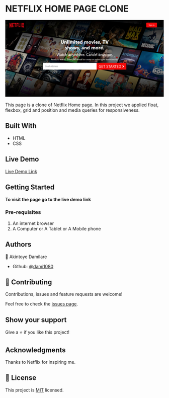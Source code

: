 # NETFLIX HOME PAGE CLONE

![screenshot](img/netflix_image.png)

This page is a clone of Netflix Home page. In this project we applied float,
flexbox, grid and position and media queries for responsiveness.

## Built With

- HTML
- CSS

## Live Demo

[Live Demo Link]( https://dami1080.github.io/NetFlix_Homepage/)

## Getting Started

**To visit the page go to the live demo link**

### Pre-requisites

1. An internet browser
2. A Computer or A Tablet or A Mobile phone

## Authors

👤 Akintoye Damilare

- Github: [@dami1080](https://github.com/dami1080)

## 🤝 Contributing

Contributions, issues and feature requests are welcome!

Feel free to check the [issues page](https://github.com/dami1080/NetFlix_Homepage/issues).

## Show your support

Give a ⭐️ if you like this project!

## Acknowledgments

Thanks to Netflix for inspiring me.

## 📝 License

This project is [MIT](lic.url) licensed.
